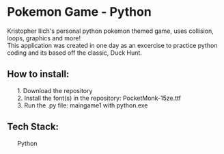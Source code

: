 <h1>Pokemon Game - Python</h1>
Kristopher Ilich's personal python pokemon themed game, uses collision, loops, graphics and more! <br>
This application was created in one day as an excercise to practice python coding and its based off the classic, Duck Hunt.

<h2>How to install:</h2><ol>
1. Download the repository<br>
2. Install the font(s) in the repository: PocketMonk-15ze.ttf<br>
3. Run the .py file: maingame1 with python.exe
</ol>

<h2>Tech Stack:</h2>
<ul>
  Python
</ul>

